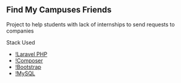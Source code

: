 
## Find My Campuses Friends

Project to help students with lack of internships to send requests to companies

Stack Used

* [!Laravel PHP](https://laravel.com)
* [!Composer](https://getcomposer.org)
* [!Bootstrap](https://getbootstrap.com)
* [!MySQL](https://www.mysql.com)


